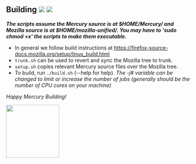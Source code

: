 ## Building <img src="https://github.com/Alex313031/Mercury/blob/main/logos/build_light.svg#gh-dark-mode-only"> <img src="https://github.com/Alex313031/Mercury/blob/main/logos/build_dark.svg#gh-light-mode-only">
_**The scripts assume the Mercury source is at $HOME/Mercury/ and Mozilla source is at $HOME/mozilla-unified/. You may have to 'sudo chmod +x' the scripts to make them executable.**_ 

- In general we follow build instructions at https://firefox-source-docs.mozilla.org/setup/linux_build.html
- `trunk.sh` can be used to revert and sync the Mozilla tree to trunk.
- `setup.sh` copies relevant Mercury source files over the Mozilla tree.
- To build, run `./build.sh` (--help for help). *The -j# variable can be changed to limit or increase the number of jobs (generally should be the number of CPU cores on your machine)*


*Happy Mercury Building!*

<img src="https://github.com/Alex313031/Mercury/blob/main/logos/geckoview.svg" width="144">
